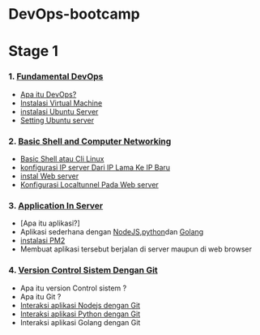# DevOps-bootcamp

# Stage 1 
### 1. [Fundamental DevOps](https://github.com/dukun88/DevOps-bootcamp/wiki/Fundamental-DevOps-Task)

* [Apa itu DevOps?](https://github.com/dukun88/DevOps-bootcamp/wiki/Fundamental-DevOps-Task#devops)
* [Instalasi Virtual Machine](https://github.com/dukun88/DevOps-bootcamp/wiki/Fundamental-DevOps-Task#1-install-virtualbox-di-linux-ubuntu-2004)
* [instalasi Ubuntu Server](https://github.com/dukun88/DevOps-bootcamp/wiki/Fundamental-DevOps-Task#2-install-ubuntu-server-di-virtualbox)
* [Setting Ubuntu server](https://github.com/dukun88/DevOps-bootcamp/wiki/Fundamental-DevOps-Task#3-instalasi-dan-setting-ubuntu-server-2204)

### 2. [Basic Shell and Computer Networking](https://github.com/dukun88/DevOps-bootcamp/wiki/Basic-Shell-and-Computer-networking)

* [Basic Shell atau Cli Linux](https://github.com/dukun88/DevOps-bootcamp/wiki/Basic-Shell-and-Computer-networking#computer-network)
* [konfigurasi IP server Dari IP Lama Ke IP Baru](https://github.com/dukun88/DevOps-bootcamp/wiki/Basic-Shell-and-Computer-networking#mengganti-ip)
* [instal Web server](https://github.com/dukun88/DevOps-bootcamp/wiki/Basic-Shell-and-Computer-networking#menginstall-web-server-apache2)
* [Konfigurasi Localtunnel Pada Web server](https://github.com/dukun88/DevOps-bootcamp/wiki/Basic-Shell-and-Computer-networking#konfigurai-localtunnel-pada-apache2)

### 3. [Application In Server](https://github.com/dukun88/DevOps-bootcamp/wiki/Application-In-Server)

* [Apa itu aplikasi?]
* Aplikasi sederhana dengan [NodeJS](https://github.com/dukun88/DevOps-bootcamp/wiki/Application-In-Server#nodejs),[python](https://github.com/dukun88/DevOps-bootcamp/wiki/Application-In-Server#python3)dan [Golang](https://github.com/dukun88/DevOps-bootcamp/wiki/Application-In-Server#python3)
* [instalasi PM2](https://github.com/dukun88/DevOps-bootcamp/wiki/Application-In-Server#python3)
* Membuat aplikasi tersebut berjalan di server maupun di web browser

### 4. [Version Control Sistem Dengan Git](https://github.com/dukun88/DevOps-bootcamp/wiki/Virtual-Control-System-(Git))

* Apa itu version Control sistem ?
* Apa itu Git ?
* [Interaksi aplikasi Nodejs dengan Git](https://github.com/dukun88/DevOps-bootcamp/wiki/Virtual-Control-System-(Git)#nodejs-on-github)
* [Interaksi aplikasi Python dengan Git](https://github.com/dukun88/DevOps-bootcamp/wiki/Virtual-Control-System-(Git)#python-on-github)
* Interaksi aplikasi Golang dengan Git

